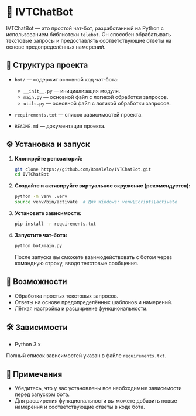 # 🤖 IVTChatBot

IVTChatBot — это простой чат-бот, разработанный на Python с использованием библиотеки `telebot`. Он способен обрабатывать текстовые запросы и предоставлять соответствующие ответы на основе предопределённых намерений.

## 📂 Структура проекта

* `bot/` — содержит основной код чат-бота:

  * `__init__.py` — инициализация модуля.
  * `main.py` — основной файл с логикой обработки запросов.
  * `utils.py` — основной файл с логикой обработки запросов.
* `requirements.txt` — список зависимостей проекта.
* `README.md` — документация проекта.

## ⚙️ Установка и запуск

1. **Клонируйте репозиторий:**

   ```bash
   git clone https://github.com/Romalelo/IVTChatBot.git
   cd IVTChatBot
   ```

2. **Создайте и активируйте виртуальное окружение (рекомендуется):**

   ```bash
   python -m venv .venv
   source venv/bin/activate  # Для Windows: venv\Scripts\activate
   ```

3. **Установите зависимости:**

   ```bash
   pip install -r requirements.txt
   ```

4. **Запустите чат-бота:**

   ```bash
   python bot/main.py
   ```

   После запуска вы сможете взаимодействовать с ботом через командную строку, вводя текстовые сообщения.

## 🧠 Возможности

* Обработка простых текстовых запросов.
* Ответы на основе предопределённых шаблонов и намерений.
* Лёгкая настройка и расширение функциональности.

## 🛠️ Зависимости

* Python 3.x

Полный список зависимостей указан в файле `requirements.txt`.

## 📌 Примечания

* Убедитесь, что у вас установлены все необходимые зависимости перед запуском бота.
* Для расширения функциональности вы можете добавить новые намерения и соответствующие ответы в коде бота.
